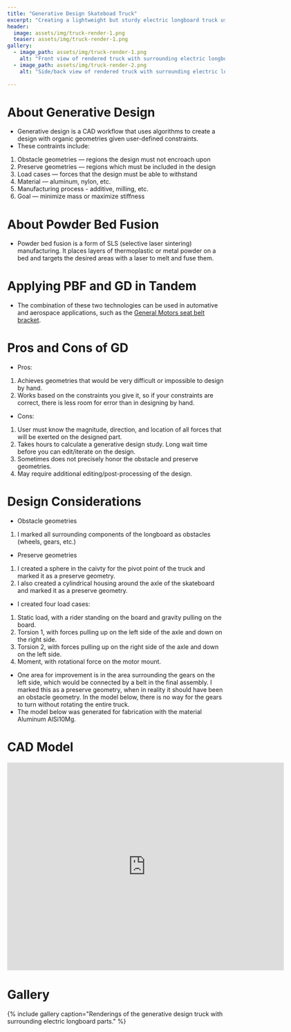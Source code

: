 ```yaml
---
title: "Generative Design Skateboad Truck"
excerpt: "Creating a lightweight but sturdy electric longboard truck using Fusion 360's generative design workflow."
header:
  image: assets/img/truck-render-1.png
  teaser: assets/img/truck-render-1.png
gallery:
  - image_path: assets/img/truck-render-1.png
    alt: "Front view of rendered truck with surrounding electric longboard parts."
  - image_path: assets/img/truck-render-2.png
    alt: "Side/back view of rendered truck with surrounding electric longboard parts."
   
---
```


# About Generative Design
* Generative design is a CAD workflow that uses algorithms to create a design with organic geometries given user-defined constraints.
* These contraints include:
1. Obstacle geometries — regions the design must not encroach upon
2. Preserve geometries — regions which must be included in the design
3. Load cases — forces that the design must be able to withstand
4. Material — aluminum, nylon, etc. 
5. Manufacturing process - additive, milling, etc. 
6. Goal — minimize mass or maximize stiffness

# About Powder Bed Fusion
* Powder bed fusion is a form of SLS (selective laser sintering) manufacturing. It places layers of thermoplastic or metal powder on a bed and targets the desired areas with a laser to melt and fuse them.

# Applying PBF and GD in Tandem
* The combination of these two technologies can be used in automative and aerospace applications, such as the [General Motors seat belt bracket](https://kingsburyuk.com/what-are-the-applications-of-powder-bed-fusion/).

# Pros and Cons of GD
* Pros:
1. Achieves geometries that would be very difficult or impossible to design by hand.
2. Works based on the constraints you give it, so if your constraints are correct, there is less room for error than in designing by hand.
* Cons:
1. User must know the magnitude, direction, and location of all forces that will be exerted on the designed part.
2. Takes hours to calculate a generative design study. Long wait time before you can edit/iterate on the design.
3. Sometimes does not precisely honor the obstacle and preserve geometries.
4. May require additional editing/post-processing of the design.

# Design Considerations
* Obstacle geometries
1. I marked all surrounding components of the longboard as obstacles (wheels, gears, etc.)
* Preserve geometries
1. I created a sphere in the caivty for the pivot point of the truck and marked it as a preserve geometry.
2. I also created a cylindrical housing around the axle of the skateboard and marked it as a preserve geometry.
* I created four load cases:
1. Static load, with a rider standing on the board and gravity pulling on the board.
2. Torsion 1, with forces pulling up on the left side of the axle and down on the right side.
3. Torsion 2, with forces pulling up on the right side of the axle and down on the left side.
4. Moment, with rotational force on the motor mount.
* One area for improvement is in the area surrounding the gears on the left side, which would be connected by a belt in the final assembly. I marked this as a preserve geometry, when in reality it should have been an obstacle geometry. In the model below, there is no way for the gears to turn without rotating the entire truck.
* The model below was generated for fabrication with the material Aluminum AlSi10Mg.

# CAD Model
<iframe src="https://vanderbilt643.autodesk360.com/shares/public/SH512d4QTec90decfa6ee223e11f01ab81fb?mode=embed" width="640" height="480" allowfullscreen="true" webkitallowfullscreen="true" mozallowfullscreen="true"  frameborder="0"></iframe>

# Gallery
{% include gallery caption="Renderings of the generative design truck with surrounding electric longboard parts." %}

